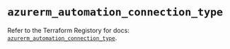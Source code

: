 # `azurerm_automation_connection_type`

Refer to the Terraform Registory for docs: [`azurerm_automation_connection_type`](https://registry.terraform.io/providers/hashicorp/azurerm/3.74.0/docs/resources/automation_connection_type).

